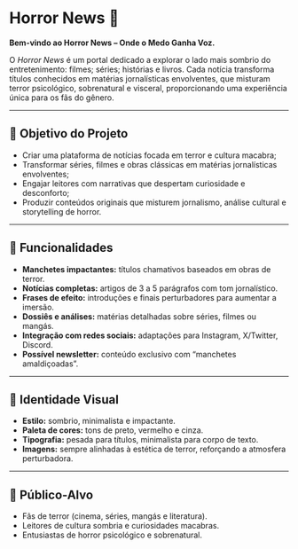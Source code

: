 # Horror News 👻

**Bem-vindo ao Horror News – Onde o Medo Ganha Voz.**

O _Horror News_ é um portal dedicado a explorar o lado mais sombrio do entretenimento: filmes; séries; histórias e livros. Cada notícia transforma títulos conhecidos em matérias jornalísticas envolventes, que misturam terror psicológico, sobrenatural e visceral, proporcionando uma experiência única para os fãs do gênero.

---

## 🎯 Objetivo do Projeto

- Criar uma plataforma de notícias focada em terror e cultura macabra;
- Transformar séries, filmes e obras clássicas em matérias jornalísticas envolventes;
- Engajar leitores com narrativas que despertam curiosidade e desconforto;
- Produzir conteúdos originais que misturem jornalismo, análise cultural e storytelling de horror.

---

## 📝 Funcionalidades

- **Manchetes impactantes:** títulos chamativos baseados em obras de terror.
- **Notícias completas:** artigos de 3 a 5 parágrafos com tom jornalístico.
- **Frases de efeito:** introduções e finais perturbadores para aumentar a imersão.
- **Dossiês e análises:** matérias detalhadas sobre séries, filmes ou mangás.
- **Integração com redes sociais:** adaptações para Instagram, X/Twitter, Discord.
- **Possível newsletter:** conteúdo exclusivo com “manchetes amaldiçoadas”.

---

## 🎨 Identidade Visual

- **Estilo:** sombrio, minimalista e impactante.
- **Paleta de cores:** tons de preto, vermelho e cinza.
- **Tipografia:** pesada para títulos, minimalista para corpo de texto.
- **Imagens:** sempre alinhadas à estética de terror, reforçando a atmosfera perturbadora.

---

## 👥 Público-Alvo

- Fãs de terror (cinema, séries, mangás e literatura).
- Leitores de cultura sombria e curiosidades macabras.
- Entusiastas de horror psicológico e sobrenatural.
